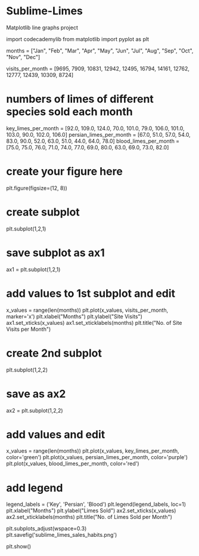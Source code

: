 # Sublime-Limes
Matplotlib line graphs project

import codecademylib
from matplotlib import pyplot as plt

months = ["Jan", "Feb", "Mar", "Apr", "May", "Jun", "Jul", "Aug", "Sep", "Oct", "Nov", "Dec"]

visits_per_month = [9695, 7909, 10831, 12942, 12495, 16794, 14161, 12762, 12777, 12439, 10309, 8724]

# numbers of limes of different species sold each month
key_limes_per_month = [92.0, 109.0, 124.0, 70.0, 101.0, 79.0, 106.0, 101.0, 103.0, 90.0, 102.0, 106.0]
persian_limes_per_month = [67.0, 51.0, 57.0, 54.0, 83.0, 90.0, 52.0, 63.0, 51.0, 44.0, 64.0, 78.0]
blood_limes_per_month = [75.0, 75.0, 76.0, 71.0, 74.0, 77.0, 69.0, 80.0, 63.0, 69.0, 73.0, 82.0]

# create your figure here
plt.figure(figsize=(12, 8))
# create subplot
plt.subplot(1,2,1)
# save subplot as ax1
ax1 = plt.subplot(1,2,1)
# add values to 1st subplot and edit 
x_values = range(len(months))
plt.plot(x_values, visits_per_month, marker='x')
plt.xlabel("Months")
plt.ylabel("Site Visits")
ax1.set_xticks(x_values)
ax1.set_xticklabels(months)
plt.title("No. of Site Visits per Month")

# create 2nd subplot 
plt.subplot(1,2,2)
# save as ax2
ax2 = plt.subplot(1,2,2)
# add values and edit
x_values = range(len(months))
plt.plot(x_values, key_limes_per_month, color='green')
plt.plot(x_values, persian_limes_per_month, color='purple')
plt.plot(x_values, blood_limes_per_month, color='red')
# add legend
legend_labels = ('Key', 'Persian', 'Blood')
plt.legend(legend_labels, loc=1)
plt.xlabel("Months")
plt.ylabel("Limes Sold")
ax2.set_xticks(x_values)
ax2.set_xticklabels(months)
plt.title("No. of Limes Sold per Month")

plt.subplots_adjust(wspace=0.3)
plt.savefig('sublime_limes_sales_habits.png')

plt.show()
